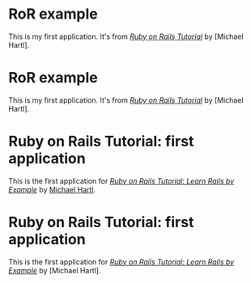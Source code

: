 # RoR example

This is my first application.
It's from [*Ruby on Rails Tutorial*](http://railstutorial.org/)
by [Michael Hartl].

# RoR example

This is my first application.
It's from [*Ruby on Rails Tutorial*](http://railstutorial.org/)
by [Michael Hartl].

# Ruby on Rails Tutorial: first application

This is the first application for
[*Ruby on Rails Tutorial: Learn Rails by Example*](http://railstutorial.org/)
by [Michael Hartl](http://michaelhartl.com/).

# Ruby on Rails Tutorial: first application

This is the first application for
[*Ruby on Rails Tutorial: Learn Rails by Example*](http://railstutorial.org/)
by [Michael Hartl].
